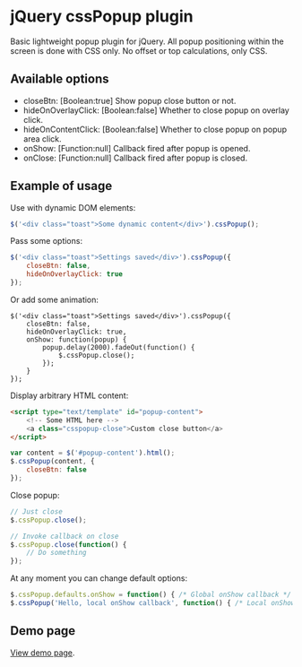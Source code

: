 # jQuery cssPopup plugin

Basic lightweight popup plugin for jQuery. All popup positioning within the screen is done with CSS only. No offset or top calculations, only CSS.

## Available options

* closeBtn: [Boolean:true] Show popup close button or not.
* hideOnOverlayClick: [Boolean:false] Whether to close popup on overlay click.
* hideOnContentClick: [Boolean:false] Whether to close popup on popup area click.
* onShow: [Function:null] Callback fired after popup is opened.
* onClose: [Function:null] Callback fired after popup is closed.

## Example of usage

Use with dynamic DOM elements:

```javascript
$('<div class="toast">Some dynamic content</div>').cssPopup();
```

Pass some options:

```javascript
$('<div class="toast">Settings saved</div>').cssPopup({
    closeBtn: false,
    hideOnOverlayClick: true
});
```

Or add some animation:

```javasscript
$('<div class="toast">Settings saved</div>').cssPopup({
    closeBtn: false,
    hideOnOverlayClick: true,
    onShow: function(popup) {
        popup.delay(2000).fadeOut(function() {
            $.cssPopup.close();
        });
    }
});
```

Display arbitrary HTML content:

```html
<script type="text/template" id="popup-content">
    <!-- Some HTML here -->
    <a class="csspopup-close">Custom close button</a>
</script>
```
```javascript
var content = $('#popup-content').html();
$.cssPopup(content, {
    closeBtn: false
});
```

Close popup:

```javascript
// Just close
$.cssPopup.close();

// Invoke callback on close
$.cssPopup.close(function() {
    // Do something
});
```

At any moment you can change default options:

```javascript
$.cssPopup.defaults.onShow = function() { /* Global onShow callback */ };
$.cssPopup('Hello, local onShow callback', function() { /* Local onShow callback */ });
```

## Demo page

[View demo page].

[View demo page]: http://dfsq.info/projects/cssPopup